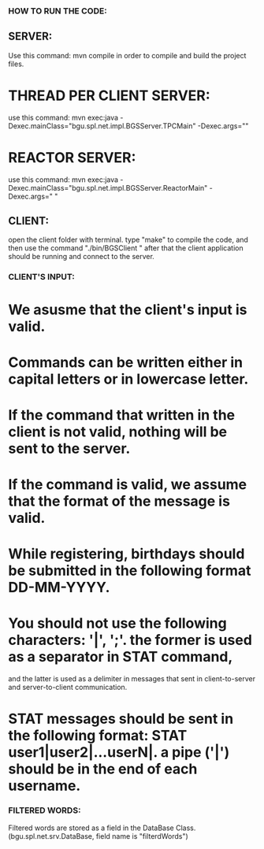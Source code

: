 ### HOW TO RUN THE CODE:

## SERVER:
Use this command:
mvn compile
in order to compile and build the project files.

# THREAD PER CLIENT SERVER:
use this command:
mvn exec:java -Dexec.mainClass="bgu.spl.net.impl.BGSServer.TPCMain" -Dexec.args="<port>"

# REACTOR SERVER:
use this command:
mvn exec:java -Dexec.mainClass="bgu.spl.net.impl.BGSServer.ReactorMain" -Dexec.args="<port> <Num of threads>"

## CLIENT:
open the client folder with terminal. type "make" to compile the code, and then use the command "./bin/BGSClient <ip address> <port>"
after that the client application should be running and connect to the server.


### CLIENT'S INPUT:
# We asusme that the client's input is valid.
# Commands can be written either in capital letters or in lowercase letter.
# If the command that written in the client is not valid, nothing will be sent to the server.
# If the command is valid, we assume that the format of the message is valid.
# While registering, birthdays should be submitted in the following format DD-MM-YYYY.
# You should not use the following characters: '|', ';'.  the former is used as a separator in STAT command,
and the latter is used as a delimiter in messages that sent in client-to-server and server-to-client communication.
# STAT messages should be sent in the following format: STAT user1|user2|...userN|. a pipe ('|') should be in the end of each username.


### FILTERED WORDS:
Filtered words are stored as a field in the DataBase Class. (bgu.spl.net.srv.DataBase, field name is "filterdWords")
